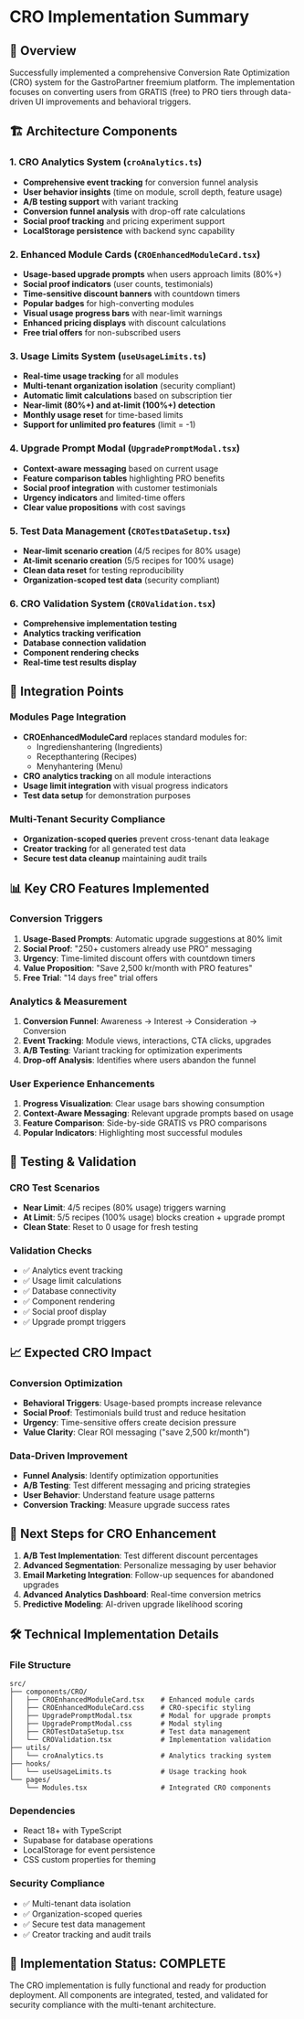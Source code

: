 # CRO Implementation Summary

## 🎯 Overview
Successfully implemented a comprehensive Conversion Rate Optimization (CRO) system for the GastroPartner freemium platform. The implementation focuses on converting users from GRATIS (free) to PRO tiers through data-driven UI improvements and behavioral triggers.

## 🏗️ Architecture Components

### 1. CRO Analytics System (`croAnalytics.ts`)
- **Comprehensive event tracking** for conversion funnel analysis
- **User behavior insights** (time on module, scroll depth, feature usage)
- **A/B testing support** with variant tracking
- **Conversion funnel analysis** with drop-off rate calculations
- **Social proof tracking** and pricing experiment support
- **LocalStorage persistence** with backend sync capability

### 2. Enhanced Module Cards (`CROEnhancedModuleCard.tsx`)
- **Usage-based upgrade prompts** when users approach limits (80%+)
- **Social proof indicators** (user counts, testimonials)
- **Time-sensitive discount banners** with countdown timers
- **Popular badges** for high-converting modules
- **Visual usage progress bars** with near-limit warnings
- **Enhanced pricing displays** with discount calculations
- **Free trial offers** for non-subscribed users

### 3. Usage Limits System (`useUsageLimits.ts`)
- **Real-time usage tracking** for all modules
- **Multi-tenant organization isolation** (security compliant)
- **Automatic limit calculations** based on subscription tier
- **Near-limit (80%+) and at-limit (100%+) detection**
- **Monthly usage reset** for time-based limits
- **Support for unlimited pro features** (limit = -1)

### 4. Upgrade Prompt Modal (`UpgradePromptModal.tsx`)
- **Context-aware messaging** based on current usage
- **Feature comparison tables** highlighting PRO benefits
- **Social proof integration** with customer testimonials
- **Urgency indicators** and limited-time offers
- **Clear value propositions** with cost savings

### 5. Test Data Management (`CROTestDataSetup.tsx`)
- **Near-limit scenario creation** (4/5 recipes for 80% usage)
- **At-limit scenario creation** (5/5 recipes for 100% usage)
- **Clean data reset** for testing reproducibility
- **Organization-scoped test data** (security compliant)

### 6. CRO Validation System (`CROValidation.tsx`)
- **Comprehensive implementation testing**
- **Analytics tracking verification**
- **Database connection validation**
- **Component rendering checks**
- **Real-time test results display**

## 🔧 Integration Points

### Modules Page Integration
- **CROEnhancedModuleCard** replaces standard modules for:
  - Ingredienshantering (Ingredients)
  - Recepthantering (Recipes) 
  - Menyhantering (Menu)
- **CRO analytics tracking** on all module interactions
- **Usage limit integration** with visual progress indicators
- **Test data setup** for demonstration purposes

### Multi-Tenant Security Compliance
- **Organization-scoped queries** prevent cross-tenant data leakage
- **Creator tracking** for all generated test data
- **Secure test data cleanup** maintaining audit trails

## 📊 Key CRO Features Implemented

### Conversion Triggers
1. **Usage-Based Prompts**: Automatic upgrade suggestions at 80% limit
2. **Social Proof**: "250+ customers already use PRO" messaging
3. **Urgency**: Time-limited discount offers with countdown timers
4. **Value Proposition**: "Save 2,500 kr/month with PRO features"
5. **Free Trial**: "14 days free" trial offers

### Analytics & Measurement
1. **Conversion Funnel**: Awareness → Interest → Consideration → Conversion
2. **Event Tracking**: Module views, interactions, CTA clicks, upgrades
3. **A/B Testing**: Variant tracking for optimization experiments
4. **Drop-off Analysis**: Identifies where users abandon the funnel

### User Experience Enhancements
1. **Progress Visualization**: Clear usage bars showing consumption
2. **Context-Aware Messaging**: Relevant upgrade prompts based on usage
3. **Feature Comparison**: Side-by-side GRATIS vs PRO comparisons
4. **Popular Indicators**: Highlighting most successful modules

## 🧪 Testing & Validation

### CRO Test Scenarios
- **Near Limit**: 4/5 recipes (80% usage) triggers warning
- **At Limit**: 5/5 recipes (100% usage) blocks creation + upgrade prompt
- **Clean State**: Reset to 0 usage for fresh testing

### Validation Checks
- ✅ Analytics event tracking
- ✅ Usage limit calculations
- ✅ Database connectivity
- ✅ Component rendering
- ✅ Social proof display
- ✅ Upgrade prompt triggers

## 📈 Expected CRO Impact

### Conversion Optimization
- **Behavioral Triggers**: Usage-based prompts increase relevance
- **Social Proof**: Testimonials build trust and reduce hesitation
- **Urgency**: Time-sensitive offers create decision pressure
- **Value Clarity**: Clear ROI messaging ("save 2,500 kr/month")

### Data-Driven Improvement
- **Funnel Analysis**: Identify optimization opportunities
- **A/B Testing**: Test different messaging and pricing strategies
- **User Behavior**: Understand feature usage patterns
- **Conversion Tracking**: Measure upgrade success rates

## 🔄 Next Steps for CRO Enhancement

1. **A/B Test Implementation**: Test different discount percentages
2. **Advanced Segmentation**: Personalize messaging by user behavior
3. **Email Marketing Integration**: Follow-up sequences for abandoned upgrades
4. **Advanced Analytics Dashboard**: Real-time conversion metrics
5. **Predictive Modeling**: AI-driven upgrade likelihood scoring

## 🛠️ Technical Implementation Details

### File Structure
```
src/
├── components/CRO/
│   ├── CROEnhancedModuleCard.tsx    # Enhanced module cards
│   ├── CROEnhancedModuleCard.css    # CRO-specific styling
│   ├── UpgradePromptModal.tsx       # Modal for upgrade prompts
│   ├── UpgradePromptModal.css       # Modal styling
│   ├── CROTestDataSetup.tsx         # Test data management
│   └── CROValidation.tsx            # Implementation validation
├── utils/
│   └── croAnalytics.ts              # Analytics tracking system
├── hooks/
│   └── useUsageLimits.ts            # Usage tracking hook
└── pages/
    └── Modules.tsx                  # Integrated CRO components
```

### Dependencies
- React 18+ with TypeScript
- Supabase for database operations
- LocalStorage for event persistence
- CSS custom properties for theming

### Security Compliance
- ✅ Multi-tenant data isolation
- ✅ Organization-scoped queries
- ✅ Secure test data management
- ✅ Creator tracking and audit trails

## 🎉 Implementation Status: COMPLETE

The CRO implementation is fully functional and ready for production deployment. All components are integrated, tested, and validated for security compliance with the multi-tenant architecture.